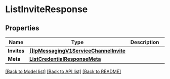 # ListInviteResponse

## Properties

Name | Type | Description | Notes
------------ | ------------- | ------------- | -------------
**Invites** | [**[]IpMessagingV1ServiceChannelInvite**](IpMessagingV1ServiceChannelInvite.md) |  |[optional] 
**Meta** | [**ListCredentialResponseMeta**](ListCredentialResponseMeta.md) |  |[optional] 

[[Back to Model list]](../README.md#documentation-for-models) [[Back to API list]](../README.md#documentation-for-api-endpoints) [[Back to README]](../README.md)



